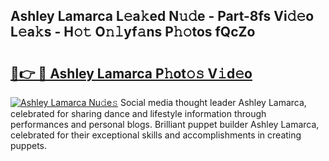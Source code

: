## Ashley Lamarca L𝚎a𝚔ed N𝚞𝚍e - Part-8fs Vi𝚍𝚎o L𝚎a𝚔s - H𝚘𝚝 O𝚗𝚕yf𝚊ns P𝚑𝚘tos fQcZo

# <h2><a href="http://kfd8fw.oniu.top/?m=Ashley+Lamarca">🔗👉 🔴 Ashley Lamarca P𝚑ot𝚘𝚜 V𝚒d𝚎o</a></h2>

[![Ashley Lamarca Nu𝚍e𝚜](https://i.imgur.com/0qMVB7G.gif)](http://kfd8fw.oniu.top/?m=Ashley+Lamarca)
Social media thought leader Ashley Lamarca, celebrated for sharing dance and lifestyle information through performances and personal blogs. Brilliant puppet builder Ashley Lamarca, celebrated for their exceptional skills and accomplishments in creating puppets.  
